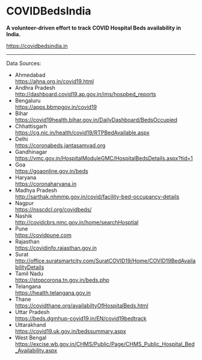 # COVIDBedsIndia
**A volunteer-driven effort to track COVID Hospital Beds availability in India.**  
  
https://covidbedsindia.in  
  
---  
  
Data Sources:    
- Ahmedabad  
https://ahna.org.in/covid19.html  
- Andhra Pradesh  
http://dashboard.covid19.ap.gov.in/ims/hospbed_reports  
- Bengaluru  
https://apps.bbmpgov.in/covid19  
- Bihar  
https://covid19health.bihar.gov.in/DailyDashboard/BedsOccupied  
- Chhattisgarh  
https://cg.nic.in/health/covid19/RTPBedAvailable.aspx  
- Delhi  
https://coronabeds.jantasamvad.org  
- Gandhinagar  
https://vmc.gov.in/HospitalModuleGMC/HospitalBedsDetails.aspx?tid=1  
- Goa  
https://goaonline.gov.in/beds  
- Haryana  
https://coronaharyana.in
- Madhya Pradesh  
http://sarthak.nhmmp.gov.in/covid/facility-bed-occupancy-details  
- Nagpur  
https://nsscdcl.org/covidbeds/  
- Nashik  
http://covidcbrs.nmc.gov.in/home/searchHosptial  
- Pune  
https://covidpune.com  
- Rajasthan  
https://covidinfo.rajasthan.gov.in  
- Surat  
http://office.suratsmartcity.com/SuratCOVID19/Home/COVID19BedAvailabilityDetails  
- Tamil Nadu  
https://stopcorona.tn.gov.in/beds.php  
- Telangana  
https://health.telangana.gov.in  
- Thane  
https://covidthane.org/availabiltyOfHospitalBeds.html  
- Uttar Pradesh  
https://beds.dgmhup-covid19.in/EN/covid19bedtrack  
- Uttarakhand  
https://covid19.uk.gov.in/bedssummary.aspx  
- West Bengal  
https://excise.wb.gov.in/CHMS/Public/Page/CHMS_Public_Hospital_Bed_Availability.aspx  
